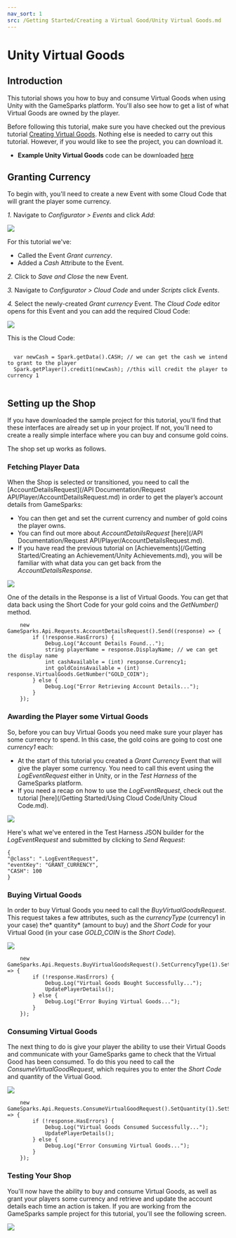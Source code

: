 ```yaml
---
nav_sort: 1
src: /Getting Started/Creating a Virtual Good/Unity Virtual Goods.md
---
```


# Unity Virtual Goods

## Introduction

This tutorial shows you how to buy and consume Virtual Goods when using Unity with the GameSparks platform. You'll also see how to get a list of what Virtual Goods are owned by the player.

Before following this tutorial, make sure you have checked out the previous tutorial [Creating Virtual Goods](./README.md). Nothing else is needed to carry out this tutorial. However, if you would like to see the project, you can download it.

* **Example Unity Virtual Goods** code can be downloaded [here](http://repo.gamesparks.net/docs/tutorial-assets/UnityVirtualGoods_Tutorial.zip)

## Granting Currency

To begin with, you'll need to create a new Event with some Cloud Code that will grant the player some currency.

*1.* Navigate to *Configurator > Events* and click *Add*:

![](img/UT/12.png)

For this tutorial we've:
* Called the Event *Grant currency*.
* Added a *Cash* Attribute to the Event.

*2.* Click to *Save and Close* the new Event.

*3.* Navigate to *Configurator > Cloud Code* and under *Scripts* click *Events*.

*4.* Select the newly-created *Grant currency* Event. The *Cloud Code* editor opens for this Event and you can add the required Cloud Code:

![](img/UT/13.png)

This is the Cloud Code:

```

  var newCash = Spark.getData().CASH; // we can get the cash we intend to grant to the player
  Spark.getPlayer().credit1(newCash); //this will credit the player to currency 1


```

## Setting up the Shop

If you have downloaded the sample project for this tutorial, you'll find that these interfaces are already set up in your project. If not, you'll need to create a really simple interface where you can buy and consume gold coins.

The shop set up works as follows.

### Fetching Player Data

When the Shop is selected or transitioned, you need to call the [AccountDetailsRequest](/API Documentation/Request API/Player/AccountDetailsRequest.md) in order to get the player’s account details from GameSparks:
* You can then get and set the current currency and number of gold coins the player owns.
* You can find out more about *AccountDetailsRequest* [here](/API Documentation/Request API/Player/AccountDetailsRequest.md).
* If you have read the previous tutorial on [Achievements](/Getting Started/Creating an Achievement/Unity Achievements.md), you will be familiar with what data you can get back from the *AccountDetailsResponse*.

![](img/UT/3.png)

One of the details in the Response is a list of Virtual Goods. You can get that data back using the Short Code for your gold coins and the *GetNumber()* method.

```
    new GameSparks.Api.Requests.AccountDetailsRequest().Send((response) => {
    	if (!response.HasErrors) {
    		Debug.Log("Account Details Found...");
    		string playerName = response.DisplayName; // we can get the display name
    		int cashAvailable = (int) response.Currency1;
    		int goldCoinsAvailable = (int) response.VirtualGoods.GetNumber("GOLD_COIN");
    	} else {
    		Debug.Log("Error Retrieving Account Details...");
    	}
    });
```

### Awarding the Player some Virtual Goods

So, before you can buy Virtual Goods you need make sure your player has some currency to spend. In this case, the gold coins are going to cost one *currency1* each:
* At the start of this tutorial you created a *Grant Currency* Event that will give the player some currency. You need to call this event using the *LogEventRequest* either in Unity, or in the *Test Harness* of the GameSparks platform.
* If you need a recap on how to use the *LogEventRequest*, check out the tutorial [here](/Getting Started/Using Cloud Code/Unity Cloud Code.md).

![](img/UT/14.png)

Here's what we've entered in the Test Harness JSON builder for the *LogEventRequest* and submitted by clicking to *Send Request*:

```
{
"@class": ".LogEventRequest",
"eventKey": "GRANT_CURRENCY",
"CASH": 100
}

```

### Buying Virtual Goods

In order to buy Virtual Goods you need to call the *BuyVirtualGoodsRequest*. This request takes a few attributes, such as the *currencyType* (currency1 in your case) the* quantity* (amount to buy) and the *Short Code* for your Virtual Good (in your case *GOLD_COIN* is the *Short Code*).

![](img/UT/5.png)

```
    new GameSparks.Api.Requests.BuyVirtualGoodsRequest().SetCurrencyType(1).SetQuantity(1).SetShortCode("GOLD_COIN").Send((response) => {
    	if (!response.HasErrors) {
    		Debug.Log("Virtual Goods Bought Successfully...");
    		UpdatePlayerDetails();
    	} else {
    		Debug.Log("Error Buying Virtual Goods...");
    	}
    });
```



### Consuming Virtual Goods

The next thing to do is give your player the ability to use their Virtual Goods and communicate with your GameSparks game to check that the Virtual Good has been consumed. To do this you need to call the *ConsumeVirtualGoodRequest*, which requires you to enter the *Short Code* and quantity of the Virtual Good.

![](img/UT/8.png)


```
    new GameSparks.Api.Requests.ConsumeVirtualGoodRequest().SetQuantity(1).SetShortCode("GOLD_COIN").Send((response) => {
    	if (!response.HasErrors) {
    		Debug.Log("Virtual Goods Consumed Successfully...");
    		UpdatePlayerDetails();
    	} else {
    		Debug.Log("Error Consuming Virtual Goods...");
    	}
    });
```

### Testing Your Shop

You'll now have the ability to buy and consume Virtual Goods, as well as grant your players some currency and retrieve and update the account details each time an action is taken. If you are working from the GameSparks sample project for this tutorial, you'll see the following screen.

![](img/UT/9.png)
